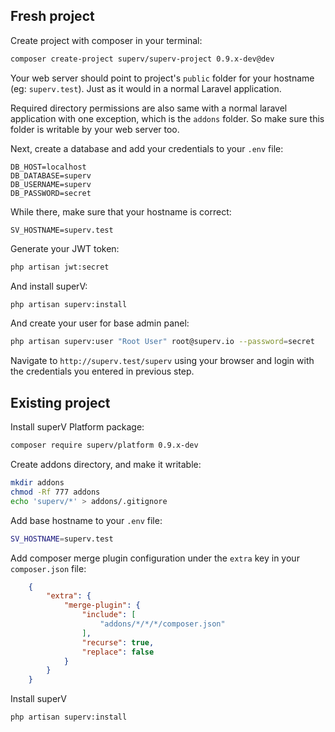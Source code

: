 ## Fresh project
Create project with composer in your terminal:
```bash
composer create-project superv/superv-project 0.9.x-dev@dev
```

Your web server should point to project's `public` folder for your hostname (eg: `superv.test`). Just as it would in a normal Laravel application.

Required directory permissions are also same with a normal laravel application with one exception, which is the `addons` folder. So make sure this folder is writable by your web server too.

Next, create a database and add your credentials to your `.env` file:

```text
DB_HOST=localhost
DB_DATABASE=superv
DB_USERNAME=superv
DB_PASSWORD=secret
```

While there, make sure that your hostname is correct:

```text
SV_HOSTNAME=superv.test
```

Generate your JWT token:
```bash
php artisan jwt:secret
```

And install superV:
```bash
php artisan superv:install
```

And create your user for base admin panel:
```bash
php artisan superv:user "Root User" root@superv.io --password=secret
```

Navigate to `http://superv.test/superv` using your browser and login with the credentials you entered in previous step.

  
## Existing project
Install superV Platform package:
```bash
composer require superv/platform 0.9.x-dev
```

Create addons directory, and make it writable:
```bash
mkdir addons
chmod -Rf 777 addons
echo 'superv/*' > addons/.gitignore
```

Add base hostname to your `.env` file:
```bash
SV_HOSTNAME=superv.test
```

Add composer merge plugin configuration under the `extra` key in your `composer.json` file:
```json
    {
        "extra": {
            "merge-plugin": {
                "include": [
                    "addons/*/*/*/composer.json"
                ],
                "recurse": true,
                "replace": false
            }
        }
    }
```
 
Install superV
```bash
php artisan superv:install
```

